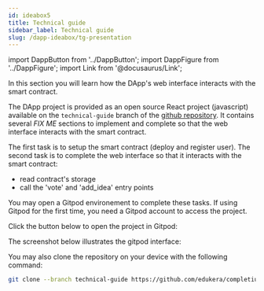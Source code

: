 ```yaml
---
id: ideabox5
title: Technical guide
sidebar_label: Technical guide
slug: /dapp-ideabox/tg-presentation
---
```


import DappButton from '../DappButton';
import DappFigure from '../DappFigure';
import Link from '@docusaurus/Link';

In this section you will learn how the DApp's web interface interacts with the smart contract.

The DApp project is provided as an open source <Link to="/docs/dapp-tools/react">React</Link> project (javascript) available on the `technical-guide` branch of the <a href="https://github.com/edukera/completium-dapp-ideabox/tree/technical-guide" target="_blank">github repository</a>. It contains several *FIX ME* sections to implement and complete so that the web interface interacts with the smart contract.

The first task is to setup the smart contract (deploy and register user). The second task is to complete the web interface so that it interacts with the smart contract:
* read contract's storage
* call the 'vote' and 'add_idea' entry points

You may open a <Link to="/docs/dapp-tools/gitpod">Gitpod environement</Link> to complete these tasks. If using Gitpod for the first time, you need a <Link to="/docs/dapp-tools/gitpod#create-account">Gitpod account</Link> to access the project.

Click the button below to open the project in Gitpod:

<DappButton url="https://gitpod.io/#https://github.com/edukera/completium-dapp-ideabox/tree/technical-guide" txt="open in gitpod"/>

The screenshot below illustrates the gitpod interface:

<DappFigure img='ideabox-gitpod.png' width='100%'/>

You may also clone the repository on your device with the following command:

```bash
git clone --branch technical-guide https://github.com/edukera/completium-dapp-ideabox.git
```